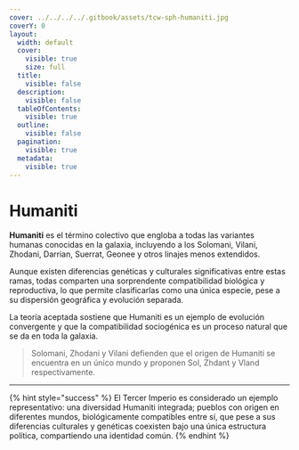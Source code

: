 ```yaml
---
cover: ../../../../.gitbook/assets/tcw-sph-humaniti.jpg
coverY: 0
layout:
  width: default
  cover:
    visible: true
    size: full
  title:
    visible: false
  description:
    visible: false
  tableOfContents:
    visible: true
  outline:
    visible: false
  pagination:
    visible: true
  metadata:
    visible: true
---
```


# Humaniti

**Humaniti** es el término colectivo que engloba a todas las variantes humanas conocidas en la galaxia, incluyendo a los Solomani, Vilani, Zhodani, Darrian, Suerrat, Geonee y otros linajes menos extendidos.

Aunque existen diferencias genéticas y culturales significativas entre estas ramas, todas comparten una sorprendente compatibilidad biológica y reproductiva, lo que permite clasificarlas como una única especie, pese a su dispersión geográfica y evolución separada.

La teoría aceptada sostiene que Humaniti es un ejemplo de evolución convergente y que la compatibilidad sociogénica es un proceso natural que se da en toda la galaxia.

> Solomani, Zhodani y Vilani defienden que el origen de Humaniti se encuentra en un único mundo y proponen Sol, Zhdant y Vland respectivamente.

***

{% hint style="success" %}
El Tercer Imperio es considerado un ejemplo representativo: una diversidad Humaniti integrada; pueblos con origen en diferentes mundos, biológicamente compatibles entre sí, que pese a sus diferencias culturales y genéticas coexisten bajo una única estructura política, compartiendo una identidad común.
{% endhint %}
